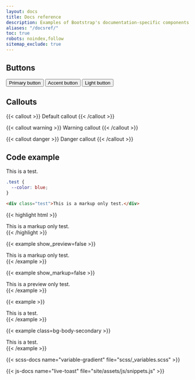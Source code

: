 ```yaml
---
layout: docs
title: Docs reference
description: Examples of Bootstrap's documentation-specific components and styles.
aliases: "/docsref/"
toc: true
robots: noindex,follow
sitemap_exclude: true
---
```


## Buttons

<button class="btn btn-bd-primary">Primary button</button>
<button class="btn btn-bd-accent">Accent button</button>
<button class="btn btn-bd-light">Light button</button>

## Callouts

{{< callout >}}
  Default callout
{{< /callout >}}

{{< callout warning >}}
  Warning callout
{{< /callout >}}

{{< callout danger >}}
  Danger callout
{{< /callout >}}

## Code example

<div class="bd-example">
  <div class="test">This is a test.</div>
</div>

```scss
.test {
  --color: blue;
}
```

```html
<div class="test">This is a markup only test.</div>
```

{{< highlight html >}}
<div class="test">This is a markup only test.</div>
{{< /highlight >}}

{{< example show_preview=false >}}
<div class="test">This is a markup only test.</div>
{{< /example >}}

{{< example show_markup=false >}}
<div class="test">This is a preview only test.</div>
{{< /example >}}

{{< example >}}
<div class="test">This is a test.</div>
{{< /example >}}

{{< example class=bg-body-secondary >}}
<div class="test">This is a test.</div>
{{< /example >}}

{{< scss-docs name="variable-gradient" file="scss/_variables.scss" >}}

{{< js-docs name="live-toast" file="site/assets/js/snippets.js" >}}
